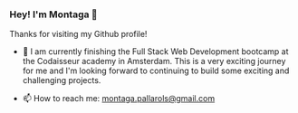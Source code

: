 ### Hey! I'm Montaga 👋



Thanks for visiting my Github profile!

- 🌱 I am currently finishing the Full Stack Web Development bootcamp at the Codaisseur academy in Amsterdam. This is a very exciting journey for me and I'm looking forward to continuing to build some exciting and challenging projects. 

- 📫 How to reach me: montaga.pallarols@gmail.com



